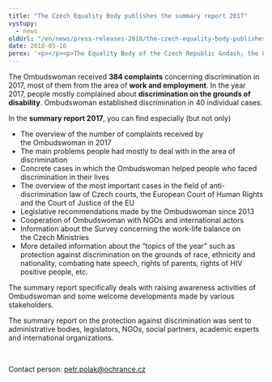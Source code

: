 ```yaml
---
title: "The Czech Equality Body publishes the summary report 2017"
vystupy:
  - news
oldUrl: "/en/news/press-releases-2018/the-czech-equality-body-publishes-the-summary-report-2017/"
date: 2018-05-16
perex: '<p></p><p>The Equality Body of the Czech Republic &ndash; the Ombudswoman – published the <a href="https://www.ochrance.cz/fileadmin/user_upload/DISKRIMINACE/Vyrocni_zpravy/Summary_report_on_protection_against_discrimination_2017.pdf" target="_blank">summary report for the year 2017</a> informing about her main activities in the field of protection against discrimination.</p>'
---
```


<!-- imported from the old website -->

<p>The Ombudswoman received <b>384 complaints</b> concerning discrimination in 2017, most of them from the area of <b>work and employment</b>. In the year 2017, people mostly complained about <b>discrimination on the grounds of disability</b>. Ombudswoman established discrimination in 40 individual cases.</p> <p>In the <b>summary report 2017</b>, you can find especially (but not only)</p><ul><li>The overview of the number of complaints received by the Ombudswoman in 2017</li><li>The main problems people had mostly to deal with in the area of discrimination</li><li>Concrete cases in which the Ombudswoman helped people who faced discrimination in their lives</li><li>The overview of the most important cases in the field of anti-discrimination law of Czech courts, the European Court of Human Rights and the Court of Justice of the EU</li><li>Legislative recommendations made by the Ombudswoman since 2013</li><li>Cooperation of Ombudswoman with NGOs and international actors</li><li>Information about the Survey concerning the work-life balance on the Czech Ministries</li><li>More detailed information about the “topics of the year” such as protection against discrimination on the grounds of race, ethnicity and nationality, combating hate speech, rights of parents, rights of HIV positive people, etc. </li></ul> <p>The summary report specifically deals with raising awareness activities of Ombudswoman and some welcome developments made by various stakeholders.</p> <p>The summary report on the protection against discrimination was sent to administrative bodies, legislators, NGOs, social partners, academic experts and international organizations. </p> <p> </p> <p>Contact person: <a href="mailto:petr.polak@ochrance.cz">petr.polak@ochrance.cz</a> </p> <p></p>
